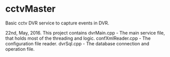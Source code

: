 # cctvMaster
Basic cctv DVR service to capture events in DVR.

22nd, May, 2016.
This project contains 
dvrMain.cpp - The main service file, that holds most of the threading and logic.
confXmlReader.cpp  - The configuration file reader.
dvrSql.cpp - The database connection and operation file.
